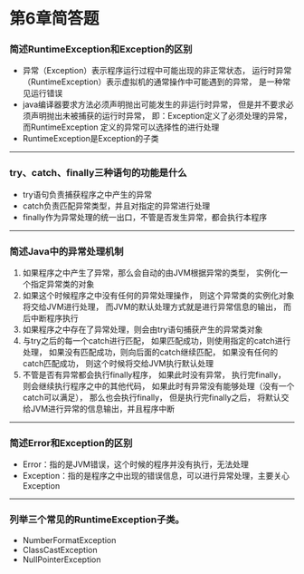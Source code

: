 # 第6章简答题

### 简述RuntimeException和Exception的区别
- 异常（Exception）表示程序运行过程中可能出现的非正常状态，
运行时异常（RuntimeException）表示虚拟机的通常操作中可能遇到的异常，
是一种常见运行错误
- java编译器要求方法必须声明抛出可能发生的非运行时异常，
但是并不要求必须声明抛出未被捕获的运行时异常，
即：Exception定义了必须处理的异常，
而RuntimeException 定义的异常可以选择性的进行处理
- RuntimeException是Exception的子类

---

### try、catch、finally三种语句的功能是什么
- try语句负责捕获程序之中产生的异常
- catch负责匹配异常类型，并且对指定的异常进行处理
- finally作为异常处理的统一出口，不管是否发生异常，都会执行本程序

---

### 简述Java中的异常处理机制
1. 如果程序之中产生了异常，那么会自动的由JVM根据异常的类型，
实例化一个指定异常类的对象
2. 如果这个时候程序之中没有任何的异常处理操作，
则这个异常类的实例化对象将交给JVM进行处理，
而JVM的默认处理方式就是进行异常信息的输出，
而后中断程序执行
3. 如果程序之中存在了异常处理，则会由try语句捕获产生的异常类对象
4. 与try之后的每一个catch进行匹配，
如果匹配成功，则使用指定的catch进行处理，
如果没有匹配成功，则向后面的catch继续匹配，
如果没有任何的catch匹配成功，
则这个时候将交给JVM执行默认处理
5. 不管是否有异常都会执行finally程序，
如果此时没有异常，
执行完finally，
则会继续执行程序之中的其他代码，
如果此时有异常没有能够处理（没有一个catch可以满足），
那么也会执行finally，
但是执行完finally之后，
将默认交给JVM进行异常的信息输出，并且程序中断

---

### 简述Error和Exception的区别
- Error：指的是JVM错误，这个时候的程序并没有执行，无法处理
- Exception：指的是程序之中出现的错误信息，可以进行异常处理，主要关心Exception

---

### 列举三个常见的RuntimeException子类。
- NumberFormatException
- ClassCastException
- NullPointerException
